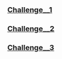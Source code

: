 ### [Challenge__1](https://pawelczubak.github.io/WeeklyWebDevChallenge/Challenge__1)
### [Challenge__2](https://pawelczubak.github.io/WeeklyWebDevChallenge/Challenge__2)
### [Challenge__3](https://pawelczubak.github.io/WeeklyWebDevChallenge/Challenge__3)
